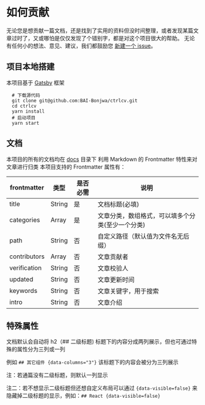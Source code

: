 # 如何贡献

无论您是想贡献一篇文档，还是找到了实用的资料但没时间整理，或者发现某篇文章过时了，又或哪怕是仅仅发现了个错别字，都是对这个项目很大的帮助。
无论有任何小的想法、意见、建议，我们都鼓励您 [新建一个 issue](https://github.com/BAI-Bonjwa/ctrlcv/issues/new)。

## 项目本地搭建

本项目基于 [Gatsby](https://www.gatsbyjs.com/) 框架

```shell
  # 下载源代码
  git clone git@github.com:BAI-Bonjwa/ctrlcv.git
  cd ctrlcv
  yarn install
  # 启动项目
  yarn start
```

## 文档

本项目的所有的文档均在 [docs](https://github.com/BAI-Bonjwa/ctrlcv/tree/main/docs) 目录下
利用 Markdown 的 Frontmatter 特性来对文章进行归类
本项目支持的 Frontmatter 属性有：

| frontmatter  | 类型   | 是否必需 | 说明                                             |
| ------------ | ------ | -------- | ------------------------------------------------ |
| title        | String | 是       | 文档标题(必填)                                   |
| categories   | Array  | 是       | 文章分类，数组格式，可以填多个分类(至少一个分类) |
| path         | String | 否       | 自定义路径（默认值为文件名无后缀）               |
| contributors | Array  | 否       | 文章贡献者                                       |
| verification | String | 否       | 文章校验人                                       |
| updated      | String | 否       | 文章更新时间                                     |
| keywords     | String | 否       | 文章关键字，用于搜索                             |
| intro        | String | 否       | 文章介绍                                         |

## 特殊属性

文档默认会自动将 h2（## 二级标题) 标题下的内容分成两列展示，但也可通过特殊的属性分为三列或一列

例如
`## 其它组件 {data-columns="3"}` 该标题下的内容会被分为三列展示

注：若通篇没有二级标题，则默认一列显示

注二：若不想显示二级标题但还想自定义布局可以通过 `{data-visible=false}` 来隐藏掉二级标题的显示，例如：`## React {data-visible=false}`
